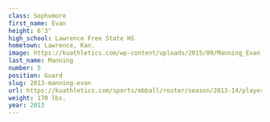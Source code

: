```yaml
---
class: Sophomore
first_name: Evan
height: 6'3"
high_school: Lawrence Free State HS
hometown: Lawrence, Kan.
image: https://kuathletics.com/wp-content/uploads/2015/09/Manning_Evan_09152015.jpg
last_name: Manning
number: 5
position: Guard
slug: 2013-manning-evan
url: https://kuathletics.com/sports/mbball/roster/season/2013-14/player/evan-manning/
weight: 170 lbs.
year: 2013
---
```

